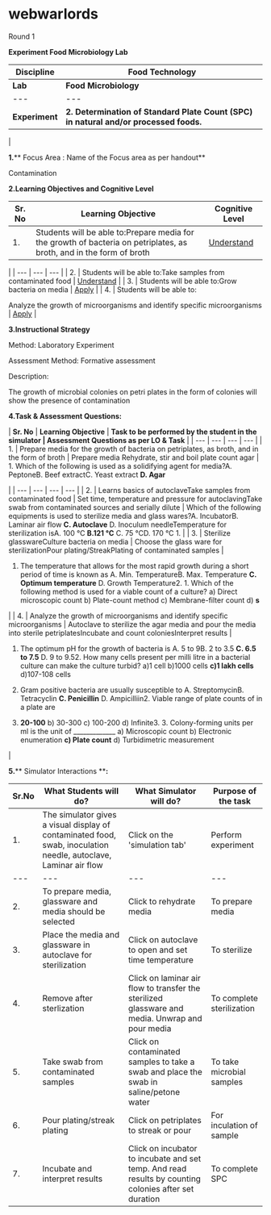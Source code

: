 # webwarlords
Round 1

**Experiment Food Microbiology Lab**

| **Discipline** | **Food Technology** |
| --- | --- |
| **Lab** | **Food Microbiology** |
| --- | --- |
| **Experiment** | **2. Determination of Standard Plate Count (SPC) in natural and/or processed foods.**
 |

**1.**** Focus Area : Name of the Focus area as per handout**

Contamination

**2.Learning Objectives and Cognitive Level**

| **Sr. No** | **Learning Objective** | **Cognitive Level** |
| --- | --- | --- |
| 1. | Students will be able to:Prepare media for the growth of bacteria on petriplates, as broth, and in the form of broth | [Understand](http://vlabs.iitb.ac.in/vlabs-dev/document.php)
 |
| --- | --- | --- |
| 2. | Students will be able to:Take samples from contaminated food | [Understand](http://vlabs.iitb.ac.in/vlabs-dev/document.php) |
| 3. | Students will be able to:Grow bacteria on media | [Apply](http://vlabs.iitb.ac.in/vlabs-dev/document.php) |
| 4. | Students will be able to:


Analyze the growth of microorganisms and identify specific microorganisms | [Apply](http://vlabs.iitb.ac.in/vlabs-dev/document.php) |

**3.Instructional Strategy**

Method: Laboratory Experiment

Assessment Method: Formative assessment

Description:

The growth of microbial colonies on petri plates in the form of colonies will show the presence of contamination

**4.Task &amp; Assessment Questions:**

| **Sr. No** | **Learning Objective** | **Task to be performed by
 the student in the simulator **|** Assessment Questions as per LO &amp; Task** |
| --- | --- | --- | --- |
| 1. | Prepare media for the growth of bacteria on petriplates, as broth, and in the form of broth
 | Prepare media Rehydrate, stir and boil plate count agar
 | 1. Which of the following is used as a solidifying agent for media?A. PeptoneB. Beef extractC. Yeast extract **D. Agar**


 |
| --- | --- | --- | --- |
| 2. |
Learns basics of autoclaveTake samples from contaminated food
 | Set time, temperature and pressure for autoclavingTake swab from contaminated sources and serially dilute
 | Which of the following equipments is used to sterilize media and glass wares?A. IncubatorB. Laminar air flow **C. Autoclave** D. Inoculum needleTemperature for sterilization isA. 100 °C **B.121 °C** C. 75 °CD. 170 °C
1.
 |
| 3. | Sterilize glasswareCulture bacteria on media
 | Choose the glass ware for sterilizationPour plating/StreakPlating of contaminated samples
 |
1. The temperature that allows for the most rapid growth during a short period of time is known as
A. Min. TemperatureB. Max. Temperature **C. Optimum temperature** D. Growth Temperature2. 1. Which of the following method is used for a viable count of a culture?
a) Direct microscopic count
b) Plate-count method
c) Membrane-filter count
d) **s**


 |
| 4. | Analyze the growth of microorganisms and identify specific microorganisms
 | Autoclave to sterilize the agar media and pour the media into sterile petriplatesIncubate and count coloniesInterpret results |
1. The optimum pH for the growth of bacteria is
A. 5 to 9B. 2 to 3.5 **C. 6.5 to 7.5** D. 9 to 9.52. How many cells present per milli litre in a bacterial culture can make the culture turbid?
a)1 cell
b)1000 cells
**c)1 lakh cells**
d)107-108 cells

1. Gram positive bacteria are usually susceptible to A. StreptomycinB. Tetracyclin **C. Penicillin** D. Ampicilliin2. Viable range of plate counts of in a plate are
1. **20-100**
 b) 30-300 c) 100-200 d) Infinite3. 3. Colony-forming units per ml is the unit of \_\_\_\_\_\_\_\_\_\_\_\_\_
a) Microscopic count
b) Electronic enumeration
**c) Plate count**
d) Turbidimetric measurement


 |

**5.**** Simulator Interactions ****:**

| **Sr.No** | **What Students will do?** | **What Simulator will do?** | **Purpose of the task** |
| --- | --- | --- | --- |
| 1. | The simulator gives a visual display of contaminated food, swab, inoculation needle, autoclave, Laminar air flow | Click on the &#39;simulation tab&#39; | Perform experiment |
| --- | --- | --- | --- |
| 2. | To prepare media, glassware and media should be selected | Click to rehydrate media | To prepare media |
| 3. | Place the media and glassware in autoclave for sterilization | Click on autoclave to open and set time temperature | To sterilize |
| 4. | Remove after sterlization | Click on laminar air flow to transfer the sterilized glassware and media. Unwrap and pour media | To complete sterilization |
| 5. | Take swab from contaminated samples | Click on contaminated samples to take a swab and place the swab in saline/petone water | To take microbial samples |
| 6. | Pour plating/streak plating | Click on petriplates to streak or pour | For inculation of sample |
| 7. | Incubate and interpret results | Click on incubator to incubate and set temp. And read results by counting colonies after set duration | To complete SPC |
